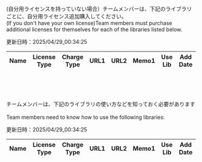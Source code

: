 (自分用ライセンスを持っていない場合）チームメンバーは、下記のライブラリごとに、自分用ライセンス追加購入してください。<br>(If you don't have your own license)Team members must purchase additional licenses for themselves for each of the libraries listed below.


更新日時：2025/04/29_00:34:25

| Name  | License Type | Charge Type | URL1 | URL2 | Memo1 | Use Lib | Add Date |
| -------------  | ------------- | ------------- | ------------- | ------------- | ------------- | ------------- | ------------- |
<br><br><br>

チームメンバーは、下記のライブラリの使い方などを知っておく必要があります<br><br>Team members need to know how to use the following libraries:


更新日時：2025/04/29_00:34:25

| Name  | License Type | Charge Type | URL1 | URL2 | Memo1 | Use Lib | Add Date |
| -------------  | ------------- | ------------- | ------------- | ------------- | ------------- | ------------- | ------------- |
